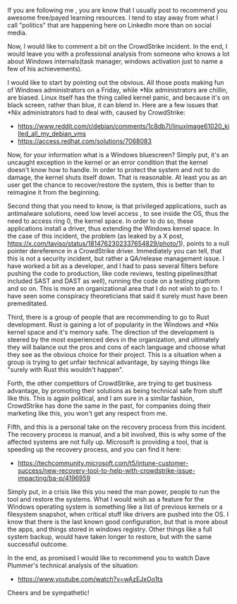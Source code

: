 If you are following me , you are know that I usually post to recommend you awesome free/payed learning resources. I tend to stay away from what I call "politics" that are happening here on LinkedIn more than on social media.

Now, I would like to comment a bit on the CrowdStrike incident. In the end, I would leave you with a professional analysis from someone who knows a lot about Windows internals(task manager, windows activation just to name a few of his achievements).

I would like to start by pointing out the obvious. All those posts making fun of Windows administrators on a Friday, while *Nix administrators are chillin, are biased. Linux itself has the thing called kernel panic, and because it's on black screen, rather than blue, it can blend in. Here are a few issues that *Nix administrators had to deal with, caused by CrowdStrike:

- https://www.reddit.com/r/debian/comments/1c8db7l/linuximage61020_killed_all_my_debian_vms
- https://access.redhat.com/solutions/7068083

Now, for your information what is a Windows bluescreen? Simply put, it's an uncaught exception in the kernel or an error condition that the kernel doesn't know how to handle. In order to protect the system and not to do damage, the kernel shuts itself down. That is reasonable. At least you as an user get the chance to recover/restore the system, this is better than to reimagine it from the beginning.

Second thing that you need to know, is that privileged applications, such as antimalware solutions, need low level access , to see inside the OS, thus the need to access ring 0, the kernel space. In order to do so, these applications install a driver, thus extending the Windows kernel space.
In the case of this incident, the problem (as leaked by a X post, https://x.com/taviso/status/1814762302337654829/photo/1), points to a null pointer dereference in a CrowdStrike driver. Immediately you can tell, that this is not a security incident, but rather a QA/release management issue. I have worked a bit as a developer, and I had to pass several filters before pushing the code to production, like code reviews, testing pipelines(that included SAST and DAST as well), running the code on a testing platform and so on. This is more an organizational area that I do not wish to go to. I have seen some conspiracy theoreticians that said it surely must have been premeditated.

Third, there is a group of people that are recommending to go to Rust development. Rust is gaining a lot of popularity in the Windows and *Nix kernel space and it's memory safe. The direction of the development is steered by the most experienced devs in the organization, and ultimately they will balance out the pros and cons of each language and choose what they see as the obvious choice for their project. This is a situation when a group is trying to get unfair technical advantage, by saying things like "surely with Rust this wouldn't happen".

Forth, the other competitors of CrowdStrike, are trying to get business advantage, by promoting their solutions as being technical safe from stuff like this. This is again political, and I am sure in a similar fashion, CrowdStrike has done the same in the past, for companies doing their marketing like this, you won't get any respect from me.

Fifth, and this is a personal take on the recovery process from this incident. The recovery process is manual, and a bit involved, this is why some of the affected systems are not fully up. Microsoft is providing a tool, that is speeding up the recovery process, and you can find it here:

- https://techcommunity.microsoft.com/t5/intune-customer-success/new-recovery-tool-to-help-with-crowdstrike-issue-impacting/ba-p/4196959

Simply put, in a crisis like this you need the man power, people to run the tool and restore the systems. What I would wish as a feature for the Windows operating system is something like a list of previous kernels or a filesystem snapshot, when critical stuff like drivers are pushed into the OS. I know that there is the last known good configuration, but that is more about the apps, and things stored in windows registry. Other things like a full system backup, would have taken longer to restore, but with the same successful outcome.

In the end, as promised I would like to recommend you to watch Dave Plummer's technical analysis of the situation:

- https://www.youtube.com/watch?v=wAzEJxOo1ts

Cheers and be sympathetic!

